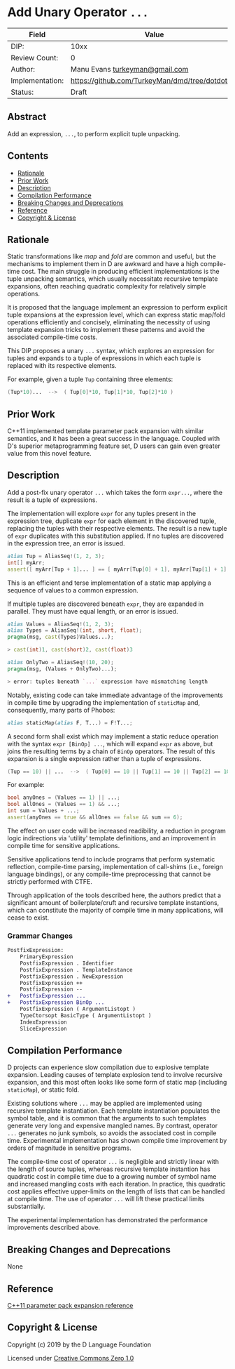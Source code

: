 # Add Unary Operator `...`

| Field           | Value                                                           |
|-----------------|-----------------------------------------------------------------|
| DIP:            | 10xx                                                            |
| Review Count:   | 0                                                               |
| Author:         | Manu Evans turkeyman@gmail.com                                  |
| Implementation: | https://github.com/TurkeyMan/dmd/tree/dotdotdot                 |
| Status:         | Draft                                                           |

## Abstract
Add an expression, `...`, to perform explicit tuple unpacking.

## Contents
* [Rationale](#rationale)
* [Prior Work](#prior-work)
* [Description](#description)
* [Compilation Performance](#compilation-performance)
* [Breaking Changes and Deprecations](#breaking-changes-and-deprecations)
* [Reference](#reference)
* [Copyright & License](#copyright--license)

## Rationale
Static transformations like _map_ and _fold_ are common and useful, but the mechanisms to implement them in D are awkward and have a high compile-time cost. The main struggle in producing efficient implementations is the tuple unpacking semantics, which usually necessitate recursive template expansions, often reaching quadratic complexity for relatively simple operations.

It is proposed that the language implement an expression to perform explicit tuple expansions at the expression level, which can express static map/fold operations efficiently and concisely, eliminating the necessity of using template expansion tricks to implement these patterns and avoid the associated compile-time costs.

This DIP proposes a unary `...` syntax, which explores an expression for tuples and expands to a tuple of expressions in which each tuple is replaced with its respective elements.

For example, given a tuple `Tup` containing three elements:
```d
(Tup*10)...  -->  ( Tup[0]*10, Tup[1]*10, Tup[2]*10 )
```

## Prior Work
C++11 implemented template parameter pack expansion with similar semantics, and it has been a great success in the language. Coupled with D's superior metaprogramming feature set, D users can gain even greater value from this novel feature.

## Description
Add a post-fix unary operator `...` which takes the form `expr...`, where the result is a tuple of expressions.

The implementation will explore `expr` for any tuples present in the expression tree, duplicate `expr` for each element in the discovered tuple, replacing the tuples with their respective elements. The result is a new tuple of `expr` duplicates with this substitution applied. If no tuples are discovered in the expression tree, an error is issued.

```d
alias Tup = AliasSeq!(1, 2, 3);
int[] myArr;
assert([ myArr[Tup + 1]... ] == [ myArr[Tup[0] + 1], myArr[Tup[1] + 1], myArr[Tup[2] + 1] ]);
```

This is an efficient and terse implementation of a static map applying a sequence of values to a common expression.

If multiple tuples are discovered beneath `expr`, they are expanded in parallel. They must have equal length, or an error is issued.

```d
alias Values = AliasSeq!(1, 2, 3);
alias Types = AliasSeq!(int, short, float);
pragma(msg, cast(Types)Values...);

> cast(int)1, cast(short)2, cast(float)3

alias OnlyTwo = AliasSeq!(10, 20);
pragma(msg, (Values + OnlyTwo)...);

> error: tuples beneath `...` expression have mismatching length
```

Notably, existing code can take immediate advantage of the improvements in compile time by upgrading the implementation of `staticMap` and, consequently, many parts of Phobos:
```d
alias staticMap(alias F, T...) = F!T...;
```

A second form shall exist which may implement a static reduce operation with the syntax `expr [BinOp] ...`, which will expand `expr` as above, but joins the resulting terms by a chain of `BinOp` operators. The result of this expansion is a single expression rather than a tuple of expressions.

```d
(Tup == 10) || ...  -->  ( Tup[0] == 10 || Tup[1] == 10 || Tup[2] == 10 )
```

For example:
```d
bool anyOnes = (Values == 1) || ...;
bool allOnes = (Values == 1) && ...;
int sum = Values + ...;
assert(anyOnes == true && allOnes == false && sum == 6);
```

The effect on user code will be increased readibility, a reduction in program logic indirections via 'utility' template definitions, and an improvement in compile time for sensitive applications.

Sensitive applications tend to include programs that perform systematic reflection, compile-time parsing, implementation of call-shims (i.e., foreign language bindings), or any compile-time preprocessing that cannot be strictly performed with CTFE.

Through application of the tools described here, the authors predict that a significant amount of boilerplate/cruft and recursive template instantions, which can constitute the majority of compile time in many applications, will cease to exist.

### Grammar Changes
```diff
PostfixExpression:
    PrimaryExpression
    PostfixExpression . Identifier
    PostfixExpression . TemplateInstance
    PostfixExpression . NewExpression
    PostfixExpression ++
    PostfixExpression --
+   PostfixExpression ...
+   PostfixExpression BinOp ...
    PostfixExpression ( ArgumentListopt )
    TypeCtorsopt BasicType ( ArgumentListopt )
    IndexExpression
    SliceExpression
```

## Compilation Performance
D projects can experience slow compilation due to explosive template expansion. Leading causes of template explosion tend to involve recursive expansion, and this most often looks like some form of static map (including `staticMap`), or static fold.

Existing solutions where `...` may be applied are implemented using recursive template instantiation. Each template instantiation populates the symbol table, and it is common that the arguments to such templates generate very long and expensive mangled names. By contrast, operator `...` generates no junk symbols, so avoids the associated cost in compile time. Experimental implementation has shown compile time improvement by orders of magnitude in sensitive programs.

The compile-time cost of operator `...` is negligible and strictly linear with the length of source tuples, whereas recursive template instantion has quadratic cost in compile time due to a growing number of symbol name and increased mangling costs with each iteration. In practice, this quadratic cost applies effective upper-limits on the length of lists that can be handled at compile time. The use of operator `...` will lift these practical limits substantially.

The experimental implementation has demonstrated the performance improvements described above.

## Breaking Changes and Deprecations
None

## Reference
[C++11 parameter pack expansion reference](https://en.cppreference.com/w/cpp/language/parameter_pack)

## Copyright & License
Copyright (c) 2019 by the D Language Foundation

Licensed under [Creative Commons Zero 1.0](https://creativecommons.org/publicdomain/zero/1.0/legalcode.txt)
